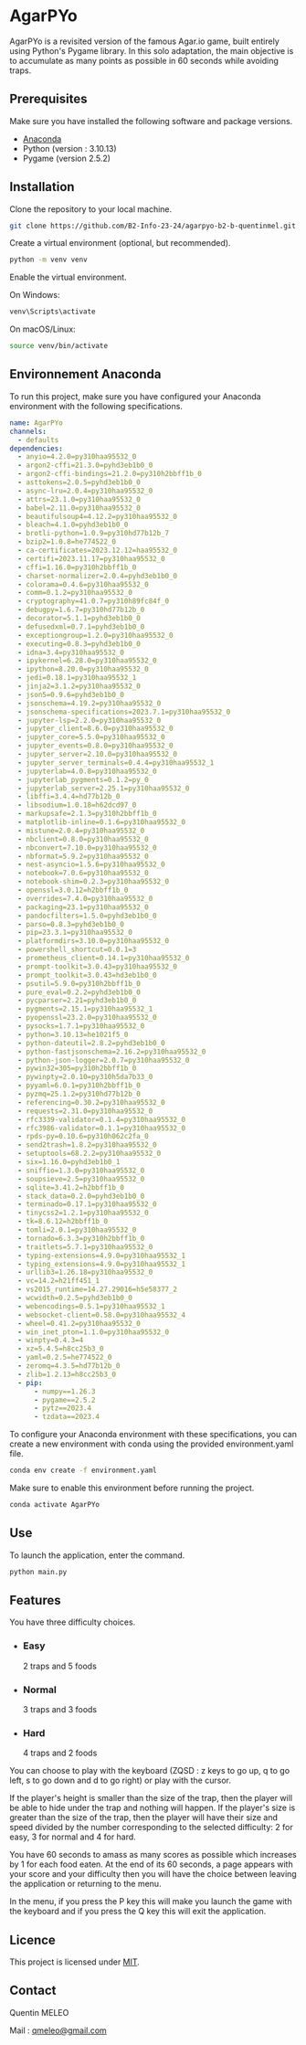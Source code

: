 # AgarPYo

AgarPYo is a revisited version of the famous Agar.io game, built entirely using Python's Pygame library. In this solo adaptation, the main objective is to accumulate as many points as possible in 60 seconds while avoiding traps.

## Prerequisites

Make sure you have installed the following software and package versions.

- [Anaconda](https://www.anaconda.com/products/distribution)
- Python (version : 3.10.13)
- Pygame (version 2.5.2)

## Installation

Clone the repository to your local machine.

```bash
git clone https://github.com/B2-Info-23-24/agarpyo-b2-b-quentinmel.git
```

Create a virtual environment (optional, but recommended).

```bash
python -m venv venv
```

Enable the virtual environment.

On Windows:
```bash
venv\Scripts\activate
```

On macOS/Linux:
```bash
source venv/bin/activate
```

## Environnement Anaconda

To run this project, make sure you have configured your Anaconda environment with the following specifications.

```yaml
name: AgarPYo
channels:
  - defaults
dependencies:
  - anyio=4.2.0=py310haa95532_0
  - argon2-cffi=21.3.0=pyhd3eb1b0_0
  - argon2-cffi-bindings=21.2.0=py310h2bbff1b_0
  - asttokens=2.0.5=pyhd3eb1b0_0
  - async-lru=2.0.4=py310haa95532_0
  - attrs=23.1.0=py310haa95532_0
  - babel=2.11.0=py310haa95532_0
  - beautifulsoup4=4.12.2=py310haa95532_0
  - bleach=4.1.0=pyhd3eb1b0_0
  - brotli-python=1.0.9=py310hd77b12b_7
  - bzip2=1.0.8=he774522_0
  - ca-certificates=2023.12.12=haa95532_0
  - certifi=2023.11.17=py310haa95532_0
  - cffi=1.16.0=py310h2bbff1b_0
  - charset-normalizer=2.0.4=pyhd3eb1b0_0
  - colorama=0.4.6=py310haa95532_0
  - comm=0.1.2=py310haa95532_0
  - cryptography=41.0.7=py310h89fc84f_0
  - debugpy=1.6.7=py310hd77b12b_0
  - decorator=5.1.1=pyhd3eb1b0_0
  - defusedxml=0.7.1=pyhd3eb1b0_0
  - exceptiongroup=1.2.0=py310haa95532_0
  - executing=0.8.3=pyhd3eb1b0_0
  - idna=3.4=py310haa95532_0
  - ipykernel=6.28.0=py310haa95532_0
  - ipython=8.20.0=py310haa95532_0
  - jedi=0.18.1=py310haa95532_1
  - jinja2=3.1.2=py310haa95532_0
  - json5=0.9.6=pyhd3eb1b0_0
  - jsonschema=4.19.2=py310haa95532_0
  - jsonschema-specifications=2023.7.1=py310haa95532_0
  - jupyter-lsp=2.2.0=py310haa95532_0
  - jupyter_client=8.6.0=py310haa95532_0
  - jupyter_core=5.5.0=py310haa95532_0
  - jupyter_events=0.8.0=py310haa95532_0
  - jupyter_server=2.10.0=py310haa95532_0
  - jupyter_server_terminals=0.4.4=py310haa95532_1
  - jupyterlab=4.0.8=py310haa95532_0
  - jupyterlab_pygments=0.1.2=py_0
  - jupyterlab_server=2.25.1=py310haa95532_0
  - libffi=3.4.4=hd77b12b_0
  - libsodium=1.0.18=h62dcd97_0
  - markupsafe=2.1.3=py310h2bbff1b_0
  - matplotlib-inline=0.1.6=py310haa95532_0
  - mistune=2.0.4=py310haa95532_0
  - nbclient=0.8.0=py310haa95532_0
  - nbconvert=7.10.0=py310haa95532_0
  - nbformat=5.9.2=py310haa95532_0
  - nest-asyncio=1.5.6=py310haa95532_0
  - notebook=7.0.6=py310haa95532_0
  - notebook-shim=0.2.3=py310haa95532_0
  - openssl=3.0.12=h2bbff1b_0
  - overrides=7.4.0=py310haa95532_0
  - packaging=23.1=py310haa95532_0
  - pandocfilters=1.5.0=pyhd3eb1b0_0
  - parso=0.8.3=pyhd3eb1b0_0
  - pip=23.3.1=py310haa95532_0
  - platformdirs=3.10.0=py310haa95532_0
  - powershell_shortcut=0.0.1=3
  - prometheus_client=0.14.1=py310haa95532_0
  - prompt-toolkit=3.0.43=py310haa95532_0
  - prompt_toolkit=3.0.43=hd3eb1b0_0
  - psutil=5.9.0=py310h2bbff1b_0
  - pure_eval=0.2.2=pyhd3eb1b0_0
  - pycparser=2.21=pyhd3eb1b0_0
  - pygments=2.15.1=py310haa95532_1
  - pyopenssl=23.2.0=py310haa95532_0
  - pysocks=1.7.1=py310haa95532_0
  - python=3.10.13=he1021f5_0
  - python-dateutil=2.8.2=pyhd3eb1b0_0
  - python-fastjsonschema=2.16.2=py310haa95532_0
  - python-json-logger=2.0.7=py310haa95532_0
  - pywin32=305=py310h2bbff1b_0
  - pywinpty=2.0.10=py310h5da7b33_0
  - pyyaml=6.0.1=py310h2bbff1b_0
  - pyzmq=25.1.2=py310hd77b12b_0
  - referencing=0.30.2=py310haa95532_0
  - requests=2.31.0=py310haa95532_0
  - rfc3339-validator=0.1.4=py310haa95532_0
  - rfc3986-validator=0.1.1=py310haa95532_0
  - rpds-py=0.10.6=py310h062c2fa_0
  - send2trash=1.8.2=py310haa95532_0
  - setuptools=68.2.2=py310haa95532_0
  - six=1.16.0=pyhd3eb1b0_1
  - sniffio=1.3.0=py310haa95532_0
  - soupsieve=2.5=py310haa95532_0
  - sqlite=3.41.2=h2bbff1b_0
  - stack_data=0.2.0=pyhd3eb1b0_0
  - terminado=0.17.1=py310haa95532_0
  - tinycss2=1.2.1=py310haa95532_0
  - tk=8.6.12=h2bbff1b_0
  - tomli=2.0.1=py310haa95532_0
  - tornado=6.3.3=py310h2bbff1b_0
  - traitlets=5.7.1=py310haa95532_0
  - typing-extensions=4.9.0=py310haa95532_1
  - typing_extensions=4.9.0=py310haa95532_1
  - urllib3=1.26.18=py310haa95532_0
  - vc=14.2=h21ff451_1
  - vs2015_runtime=14.27.29016=h5e58377_2
  - wcwidth=0.2.5=pyhd3eb1b0_0
  - webencodings=0.5.1=py310haa95532_1
  - websocket-client=0.58.0=py310haa95532_4
  - wheel=0.41.2=py310haa95532_0
  - win_inet_pton=1.1.0=py310haa95532_0
  - winpty=0.4.3=4
  - xz=5.4.5=h8cc25b3_0
  - yaml=0.2.5=he774522_0
  - zeromq=4.3.5=hd77b12b_0
  - zlib=1.2.13=h8cc25b3_0
  - pip:
      - numpy==1.26.3
      - pygame==2.5.2
      - pytz==2023.4
      - tzdata==2023.4
```

To configure your Anaconda environment with these specifications, you can create a new environment with conda using the provided environment.yaml file.

```bash
conda env create -f environment.yaml
```

Make sure to enable this environment before running the project.
```bash
conda activate AgarPYo
```

## Use

To launch the application, enter the command.

```bash
python main.py
```

## Features

You have three difficulty choices.

  - ### Easy
    2 traps and 5 foods
  - ### Normal
    3 traps and 3 foods
  - ### Hard
    4 traps and 2 foods


You can choose to play with the keyboard (ZQSD : z keys to go up, q to go left, s to go down and d to go right)
or play with the cursor.

If the player's height is smaller than the size of the trap, then the player will be able to hide under the trap and nothing will happen. If the player's size is greater than the size of the trap, then the player will have their size and speed divided by the number corresponding to the selected difficulty: 2 for easy, 3 for normal and 4 for hard.

You have 60 seconds to amass as many scores as possible which increases by 1 for each food eaten.
At the end of its 60 seconds, a page appears with your score and your difficulty then you will have the choice between leaving the application or returning to the menu.

In the menu, if you press the P key this will make you launch the game with the keyboard and if you press the Q key this will exit the application.

## Licence
This project is licensed under [MIT](LICENSE).

## Contact
Quentin MELEO

Mail : qmeleo@gmail.com
